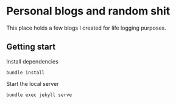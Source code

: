 # Personal blogs and random shit

This place holds a few blogs I created for life logging purposes.

## Getting start

Install dependencies
```
bundle install
```

Start the local server
```
bundle exec jekyll serve
```

